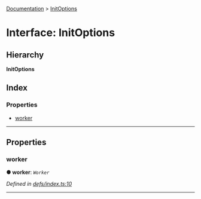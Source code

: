 [Documentation](../README.md) > [InitOptions](../interfaces/initoptions.md)

# Interface: InitOptions

## Hierarchy

**InitOptions**

## Index

### Properties

* [worker](initoptions.md#worker)

---

## Properties

<a id="worker"></a>

###  worker

**● worker**: *`Worker`*

*Defined in [defs/index.ts:10](https://github.com/badbatch/cachemap/blob/6985edf/packages/core-worker/src/defs/index.ts#L10)*

___

